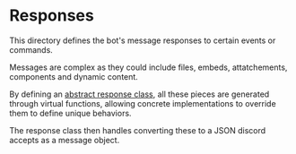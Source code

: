 # Responses

This directory defines the bot's message responses to certain events or commands.

Messages are complex as they could include files, embeds, attatchements, components and dynamic content.

By defining an [abstract response class](), all these pieces are generated through virtual functions, allowing concrete implementations to override them to define unique behaviors.

The response class then handles converting these to a JSON discord accepts as a message object.
